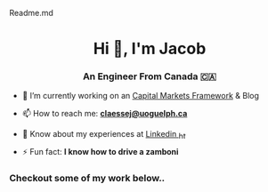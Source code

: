 Readme.md

<h1 align="center">Hi 👋, I'm Jacob</h1>
<h3 align="center">An Engineer From Canada 🇨🇦</h3>

- 🔭 I’m currently working on an [Capital Markets Framework](https://github.com/Claessens14/Engineering--Capital-Markets) & Blog

<!-- - 📝 I regulary write articles on [___](___) -->

- 📫 How to reach me: **claessej@uoguelph.ca**

- 📄 Know about my experiences at [Linkedin <a href="https://linkedin.com/in/https://www.linkedin.com/in/jacob-claessens-890504134/" target="blank"><img align="center" src="https://cdn.jsdelivr.net/npm/simple-icons@3.0.1/icons/linkedin.svg" alt="https://www.linkedin.com/in/jacob-claessens-890504134/" height="13" width="16" /></a>](https://www.linkedin.com/in/jacob-claessens-890504134/)

- ⚡ Fun fact: **I know how to drive a zamboni**  <img align="center" src="https://p7.hiclipart.com/preview/442/227/701/ice-resurfacer-zamboni-company-the-zamboni-ice-hockey-machine-others.jpg"  height="13" width="16" />
<!--
<h3 align="left">Connect with me:</h3>
<p align="left">
<a href="https://twitter.com/___" target="blank"><img align="center" src="https://cdn.jsdelivr.net/npm/simple-icons@3.0.1/icons/twitter.svg" alt="___" height="30" width="40" /></a> 
<a href="https://linkedin.com/in/https://www.linkedin.com/in/jacob-claessens-890504134/" target="blank"><img align="center" src="https://cdn.jsdelivr.net/npm/simple-icons@3.0.1/icons/linkedin.svg" alt="https://www.linkedin.com/in/jacob-claessens-890504134/" height="30" width="40" /></a>
</p> 
-->
<h3 align="left">Checkout some of my work below..</h3>
